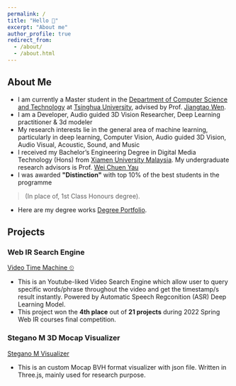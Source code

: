 ```yaml
---
permalink: /
title: "Hello 👋"
excerpt: "About me"
author_profile: true
redirect_from: 
  - /about/
  - /about.html
---
```


## About Me
* I am currently a Master student in the [Department of Computer Science and Technology](https://www.cs.tsinghua.edu.cn/csen/) at [Tsinghua University](https://www.tsinghua.edu.cn/en/), advised by Prof. [Jiangtao Wen](https://ieeexplore.ieee.org/author/37291696100).
* I am a Developer, Audio guided 3D Vision Researcher, Deep Learning practitioner & 3d modeler
* My research interests lie in the general area of machine learning, particularly in deep learning, Computer Vision, Audio guided 3D Vision, Audio Visual, Acoustic, Sound, and Music
* I received my Bachelor’s Engineering Degree in Digital Media Technology (Hons) from [Xiamen University Malaysia](https://www.xmu.edu.my). My undergraduate research advisors is Prof. [Wei Chuen Yau](https://ieeexplore.ieee.org/author/37667757400)
* I was awarded **"Distinction"** with top 10% of the best students in the programme 
> (In place of, 1st Class Honours degree). 
* Here are my degree works [Degree Portfolio](https://qiwen98.github.io/files/Portfolio_2020(mini).pdf "Degree Portfilio").


## Projects
### Web IR Search Engine
[Video Time Machine ⏲](https://share.streamlit.io/qiwen98/webir/main.py/)
* This is an Youtube-liked Video Search Engine which allow user to query specific words/phrase throughout the video and get the timestamp/s result instantly. Powered by Automatic Speech Regconition (ASR) Deep Learning Model. 
* This project won the **4th place** out of **21 projects** during 2022 Spring Web IR courses final competition.

### Stegano M 3D Mocap Visualizer  
[Stegano M Visualizer](https://qiwen98.github.io/Stegano_M_Vis/)
* This is an custom Mocap BVH format visualizer with json file. Written in Three.js, mainly used for research purpose.


